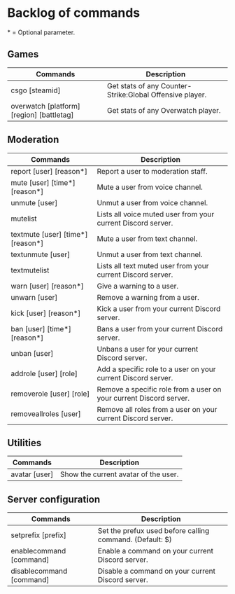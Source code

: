 # Backlog of commands

\* = Optional parameter.

## Games
| Commands                                  | Description                                              |
|-------------------------------------------|----------------------------------------------------------|
| csgo [steamid]                            | Get stats of any Counter-Strike:Global Offensive player. |
| overwatch [platform] [region] [battletag] | Get stats of any Overwatch player.                       |


## Moderation
| Commands                          | Description                                                        |
|-----------------------------------|--------------------------------------------------------------------|
| report [user] [reason*]           | Report a user to moderation staff.                                 |
| mute [user] [time*] [reason*]     | Mute a user from voice channel.                                    |
| unmute [user]                     | Unmut a user from voice channel.                                   |
| mutelist                          | Lists all voice muted user from your current Discord server.     |
| textmute [user] [time*] [reason*] | Mute a user from text channel.                                     |
| textunmute [user]                 | Unmut a user from text channel.                                    |
| textmutelist                      | Lists all text muted user from your current Discord server.      |
| warn [user] [reason*]             | Give a warning to a user.                                          |
| unwarn [user]                     | Remove a warning from a user.                                      |
| kick [user] [reason*]             | Kick a user from your current Discord server.                      |
| ban [user] [time*] [reason*]      | Bans a user from your current Discord server.                      |
| unban [user]                      | Unbans a user for your current Discord server.                     |
| addrole [user] [role]             | Add a specific role to a user on your current Discord server.      |
| removerole [user] [role]          | Remove a specific role from a user on your current Discord server. |
| removeallroles [user]             | Remove all roles from a user on your current Discord server.       |


## Utilities
| Commands        | Description                          |
|-----------------|--------------------------------------|
| avatar [user]   | Show the current avatar of the user. |


## Server configuration
| Commands                 | Description                                              |
|--------------------------|----------------------------------------------------------|
| setprefix [prefix]       | Set the prefux used before calling command. (Default: $) |
| enablecommand [command]  | Enable a command on your current Discord server.         |
| disablecommand [command] | Disable a command on your current Discord server.        |